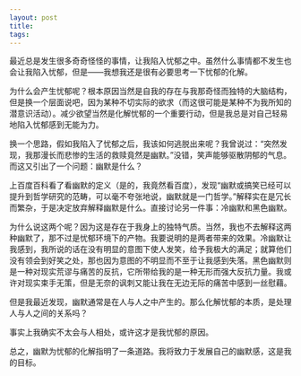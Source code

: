 ```yaml
---
layout: post
title: 
tags: 
---
```


最近总是发生很多奇奇怪怪的事情，让我陷入忧郁之中。虽然什么事情都不发生也会让我陷入忧郁，但是——我想我还是很有必要思考一下忧郁的化解。

为什么会产生忧郁呢？根本原因当然是自我的存在与我那奇怪而独特的大脑结构，但是换一个层面说吧，因为某种不切实际的欲求（而这很可能是某种不为我所知的潜意识活动）。减少欲望当然是化解忧郁的一个重要行动，但是我总是对自己轻易地陷入忧郁感到无能为力。

换一个思路，假如我陷入了忧郁之后，我该如何逃脱出来呢？我曾说过：“突然发现，我那漫长而悲惨的生活的救赎竟然是幽默。”没错，笑声能够驱散阴郁的气息。而这又引出了一个问题：幽默是什么？

上百度百科看了看幽默的定义（是的，我竟然看百度），发现“幽默或搞笑已经可以提升到哲学研究的范畴，可以毫不夸张地说，幽默就是一门哲学。”解释实在是冗长而繁杂，于是决定放弃解释幽默是什么。直接讨论另一件事：冷幽默和黑色幽默。

为什么说这两个呢？因为这是存在于我身上的独特气质。当然，我也不去解释这两种幽默了，那不过是忧郁环境下的产物。我要说明的是两者带来的效果。冷幽默让我感到，我所说的话在没有明显的意图下使人发笑，给予我极大的满足；就算他们没有领会到好笑之处，那也因为意图的不明显而不至于让我感到失落。黑色幽默则是一种对现实荒谬与痛苦的反抗，它所带给我的是一种无形而强大反抗力量。我或许对现实束手无策，但是无奈的讽刺又能让我在无边无际的痛苦中感到一丝慰藉。

但是我最近发现，幽默通常是在人与人之中产生的。那么化解忧郁的本质，是处理人与人之间的关系吗？

事实上我确实不太会与人相处，或许这才是我忧郁的原因。

总之，幽默为忧郁的化解指明了一条道路。我将致力于发展自己的幽默感，这是我的目标。
